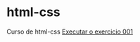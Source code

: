 # html-css
Curso de html-css
<a href="https://franciscopaulinogaspar.github.io/html-css/Exercicios/ex001/index.html">Executar o exercicio 001 </a>